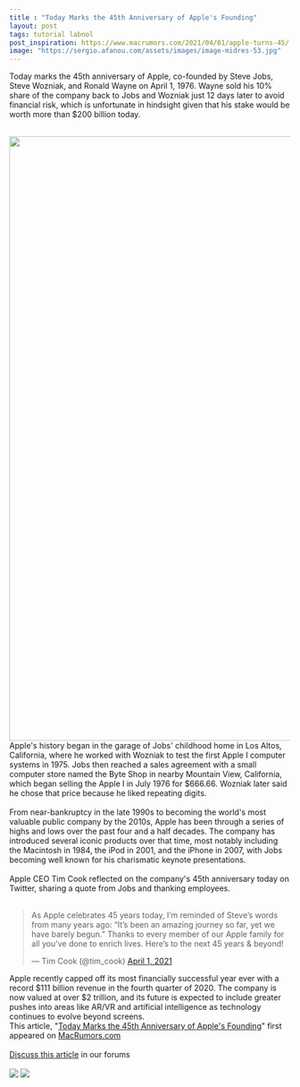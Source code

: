 ```yaml
---
title : "Today Marks the 45th Anniversary of Apple's Founding"
layout: post
tags: tutorial labnol
post_inspiration: https://www.macrumors.com/2021/04/01/apple-turns-45/
image: "https://sergio.afanou.com/assets/images/image-midres-53.jpg"
---
```


Today marks the 45th anniversary of Apple, co-founded by Steve Jobs, Steve Wozniak, and Ronald Wayne on April 1, 1976. Wayne sold his 10% share of the company back to Jobs and Wozniak just 12 days later to avoid financial risk, which is unfortunate in hindsight given that his stake would be worth more than &#36;200 billion today.
<br/>

<br/>
<img src="https://images.macrumors.com/article-new/2021/04/jobs-wozniak-1976.jpeg" alt="" width="1920" height="1080" class="aligncenter size-full wp-image-791965" />
<br/>
Apple's history began in the garage of Jobs' childhood home in Los Altos, California, where he worked with Wozniak to test the first Apple I computer systems in 1975. Jobs then reached a sales agreement with a small computer store named the Byte Shop in nearby Mountain View, California, which began selling the Apple I in July 1976 for &#36;666.66. Wozniak later said he chose that price because he liked repeating digits.
<br/>

<br/>
From near-bankruptcy in the late 1990s to becoming the world's most valuable public company by the 2010s, Apple has been through a series of highs and lows over the past four and a half decades. The company has introduced several iconic products over that time, most notably including the Macintosh in 1984, the iPod in 2001, and the iPhone in 2007, with Jobs becoming well known for his charismatic keynote presentations.
<br/>

<br/>
Apple CEO Tim Cook reflected on the company's 45th anniversary today on Twitter, sharing a quote from Jobs and thanking employees.
<br/>

<br/>
<div class="center-wrap"><blockquote class="twitter-tweet"><p lang="en" dir="ltr">As Apple celebrates 45 years today, I’m reminded of Steve’s words from many years ago: “It’s been an amazing journey so far, yet we have barely begun.” Thanks to every member of our Apple family for all you’ve done to enrich lives. Here’s to the next 45 years &amp; beyond!</p>&mdash; Tim Cook (@tim_cook) <a href="https://twitter.com/tim_cook/status/1377622693261021184?ref_src=twsrc%5Etfw">April 1, 2021</a></blockquote> <script async src="https://platform.twitter.com/widgets.js" charset="utf-8"></script></div>Apple recently capped off its most financially successful year ever with a record &#36;111 billion revenue in the fourth quarter of 2020. The company is now valued at over &#36;2 trillion, and its future is expected to include greater pushes into areas like AR/VR and artificial intelligence as technology continues to evolve beyond screens.<br/>This article, &quot;<a href="https://www.macrumors.com/2021/04/01/apple-turns-45/">Today Marks the 45th Anniversary of Apple&#039;s Founding</a>&quot; first appeared on <a href="https://www.macrumors.com">MacRumors.com</a><br/><br/><a href="https://forums.macrumors.com/threads/today-marks-the-45th-anniversary-of-apples-founding.2290313/">Discuss this article</a> in our forums<br/><br/><div class="feedflare">
<a href="http://feeds.macrumors.com/~ff/MacRumors-All?a=HvTPiD14nFY:BANcGT4-CLc:6W8y8wAjSf4"><img src="http://feeds.feedburner.com/~ff/MacRumors-All?d=6W8y8wAjSf4" border="0"></img></a> <a href="http://feeds.macrumors.com/~ff/MacRumors-All?a=HvTPiD14nFY:BANcGT4-CLc:qj6IDK7rITs"><img src="http://feeds.feedburner.com/~ff/MacRumors-All?d=qj6IDK7rITs" border="0"></img></a>
</div><img src="http://feeds.feedburner.com/~r/MacRumors-All/~4/HvTPiD14nFY" height="1" width="1" alt=""/>